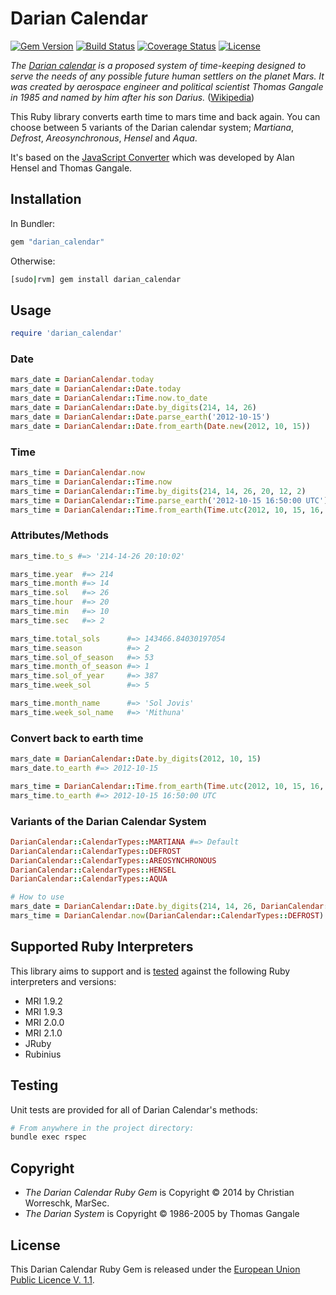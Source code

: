 # Darian Calendar

[![Gem Version](https://img.shields.io/gem/v/uikit-sass-rails.svg?style=flat-square)](https://rubygems.org/gems/darian_calendar)
[![Build Status](http://img.shields.io/travis/marsec/darian_calendar.svg?style=flat-square)](https://travis-ci.org/marsec/darian_calendar)
[![Coverage Status](http://img.shields.io/coveralls/marsec/darian_calendar.svg?style=flat-square)](https://coveralls.io/r/marsec/darian_calendar)
[![License](https://img.shields.io/badge/license-EUPL--1.1-red.svg?style=flat-square)](https://github.com/marsec/darian_calendar/blob/master/LICENSE.md)

_The [Darian calendar] is a proposed system of time-keeping designed to serve the needs of any possible future human settlers on the planet Mars.
It was created by aerospace engineer and political scientist Thomas Gangale in 1985 and named by him after his son Darius._ ([Wikipedia])

This Ruby library converts earth time to mars time and back again. You can choose between 5 variants of the Darian calendar system; _Martiana_, _Defrost_, _Areosynchronous_, _Hensel_ and _Aqua_.

It's based on the [JavaScript Converter] which was developed by Alan Hensel and Thomas Gangale.

[Wikipedia]: http://en.wikipedia.org/wiki/Darian_calendar
[Darian calendar]: http://en.wikipedia.org/wiki/Darian_calendar
[JavaScript Converter]: http://pweb.jps.net/~tgangale/mars/converter/calendar_clock.htm

## Installation

In Bundler:
```ruby
gem "darian_calendar"
```

Otherwise:
```bash
[sudo|rvm] gem install darian_calendar
```

## Usage

```ruby
require 'darian_calendar'
```

### Date
```ruby
mars_date = DarianCalendar.today
mars_date = DarianCalendar::Date.today
mars_date = DarianCalendar::Time.now.to_date
mars_date = DarianCalendar::Date.by_digits(214, 14, 26)
mars_date = DarianCalendar::Date.parse_earth('2012-10-15')
mars_date = DarianCalendar::Date.from_earth(Date.new(2012, 10, 15))
```

### Time
```ruby
mars_time = DarianCalendar.now
mars_time = DarianCalendar::Time.now
mars_time = DarianCalendar::Time.by_digits(214, 14, 26, 20, 12, 2)
mars_time = DarianCalendar::Time.parse_earth('2012-10-15 16:50:00 UTC')
mars_time = DarianCalendar::Time.from_earth(Time.utc(2012, 10, 15, 16, 50, 0))
```

### Attributes/Methods
```ruby
mars_time.to_s #=> '214-14-26 20:10:02'

mars_time.year  #=> 214
mars_time.month #=> 14
mars_time.sol   #=> 26
mars_time.hour  #=> 20
mars_time.min   #=> 10
mars_time.sec   #=> 2

mars_time.total_sols      #=> 143466.84030197054
mars_time.season          #=> 2
mars_time.sol_of_season   #=> 53
mars_time.month_of_season #=> 1
mars_time.sol_of_year     #=> 387
mars_time.week_sol        #=> 5

mars_time.month_name      #=> 'Sol Jovis'
mars_time.week_sol_name   #=> 'Mithuna'
```

### Convert back to earth time
```ruby
mars_date = DarianCalendar::Date.by_digits(2012, 10, 15)
mars_date.to_earth #=> 2012-10-15

mars_time = DarianCalendar::Time.from_earth(Time.utc(2012, 10, 15, 16, 50, 0))
mars_time.to_earth #=> 2012-10-15 16:50:00 UTC
```

### Variants of the Darian Calendar System
```ruby
DarianCalendar::CalendarTypes::MARTIANA #=> Default
DarianCalendar::CalendarTypes::DEFROST
DarianCalendar::CalendarTypes::AREOSYNCHRONOUS
DarianCalendar::CalendarTypes::HENSEL
DarianCalendar::CalendarTypes::AQUA
```
```ruby
# How to use
mars_date = DarianCalendar::Date.by_digits(214, 14, 26, DarianCalendar::CalendarTypes::AREOSYNCHRONOUS)
mars_time = DarianCalendar.now(DarianCalendar::CalendarTypes::DEFROST)
```

## Supported Ruby Interpreters

This library aims to support and is [tested](https://travis-ci.org/marsec/darian_calendar) against the following Ruby interpreters and versions:

- MRI 1.9.2
- MRI 1.9.3
- MRI 2.0.0
- MRI 2.1.0
- JRuby
- Rubinius

## Testing

Unit tests are provided for all of Darian Calendar's methods:

```bash
# From anywhere in the project directory:
bundle exec rspec
```

## Copyright
- _The Darian Calendar Ruby Gem_ is Copyright © 2014 by Christian Worreschk, MarSec.
- _The Darian System_ is Copyright © 1986-2005 by Thomas Gangale

## License
This Darian Calendar Ruby Gem is released under the [European Union Public Licence V. 1.1](http://opensource.org/licenses/EUPL-1.1).
